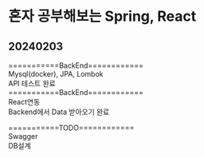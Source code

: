 # 혼자 공부해보는 Spring, React

## 20240203
===========BackEnd============<br/>
Mysql(docker), JPA, Lombok<br/>
API 테스트 완료<br/>
===========BackEnd============<br/>
React연동<br/>
Backend에서 Data 받아오기 완료<br/>



===========TODO============<br/>
Swagger<br/>
DB설계<br/>
